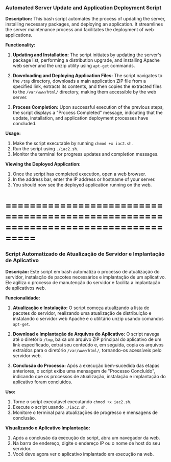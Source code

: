 ### Automated Server Update and Application Deployment Script

**Description:**
This bash script automates the process of updating the server, installing necessary packages, and deploying an application. It streamlines the server maintenance process and facilitates the deployment of web applications.

**Functionality:**

1. **Updating and Installation:**
   The script initiates by updating the server's package list, performing a distribution upgrade, and installing Apache web server and the unzip utility using `apt-get` commands.

2. **Downloading and Deploying Application Files:**
   The script navigates to the `/tmp` directory, downloads a main application ZIP file from a specified link, extracts its contents, and then copies the extracted files to the `/var/www/html/` directory, making them accessible by the web server.

3. **Process Completion:**
   Upon successful execution of the previous steps, the script displays a "Process Completed" message, indicating that the update, installation, and application deployment processes have concluded.

**Usage:**
1. Make the script executable by running `chmod +x iac2.sh`.
2. Run the script using `./iac2.sh`.
3. Monitor the terminal for progress updates and completion messages.

**Viewing the Deployed Application:**

1. Once the script has completed execution, open a web browser.
2. In the address bar, enter the IP address or hostname of your server.
3. You should now see the deployed application running on the web.

# ===================================================================================

### Script Automatizado de Atualização de Servidor e Implantação de Aplicativo

**Descrição:**
Este script em bash automatiza o processo de atualização do servidor, instalação de pacotes necessários e implantação de um aplicativo. Ele agiliza o processo de manutenção do servidor e facilita a implantação de aplicativos web.

**Funcionalidade:**

1. **Atualização e Instalação:**
   O script começa atualizando a lista de pacotes do servidor, realizando uma atualização de distribuição e instalando o servidor web Apache e o utilitário unzip usando comandos `apt-get`.

2. **Download e Implantação de Arquivos do Aplicativo:**
   O script navega até o diretório `/tmp`, baixa um arquivo ZIP principal do aplicativo de um link especificado, extrai seu conteúdo e, em seguida, copia os arquivos extraídos para o diretório `/var/www/html/`, tornando-os acessíveis pelo servidor web.

3. **Conclusão do Processo:**
   Após a execução bem-sucedida das etapas anteriores, o script exibe uma mensagem de "Processo Concluído", indicando que os processos de atualização, instalação e implantação do aplicativo foram concluídos.

**Uso:**
1. Torne o script executável executando `chmod +x iac2.sh`.
2. Execute o script usando `./iac2.sh`.
3. Monitore o terminal para atualizações de progresso e mensagens de conclusão.

**Visualizando o Aplicativo Implantação:**

1. Após a conclusão da execução do script, abra um navegador da web.
2. Na barra de endereço, digite o endereço IP ou o nome de host do seu servidor.
3. Você deve agora ver o aplicativo implantado em execução na web.
